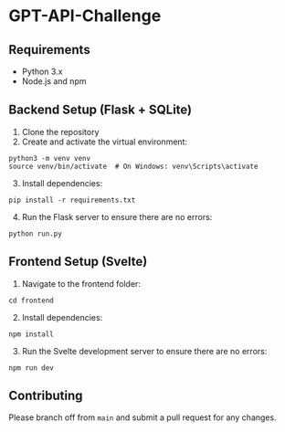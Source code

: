 # GPT-API-Challenge

## Requirements
- Python 3.x
- Node.js and npm

## Backend Setup (Flask + SQLite)

1. Clone the repository
2. Create and activate the virtual environment:
~~~
python3 -m venv venv
source venv/bin/activate  # On Windows: venv\Scripts\activate
~~~
3. Install dependencies:
~~~
pip install -r requirements.txt
~~~
4. Run the Flask server to ensure there are no errors:
~~~
python run.py
~~~

## Frontend Setup (Svelte)

1. Navigate to the frontend folder:
~~~
cd frontend
~~~
2. Install dependencies:
~~~
npm install
~~~
3. Run the Svelte development server to ensure there are no errors:
~~~
npm run dev
~~~

## Contributing
Please branch off from `main` and submit a pull request for any changes.
